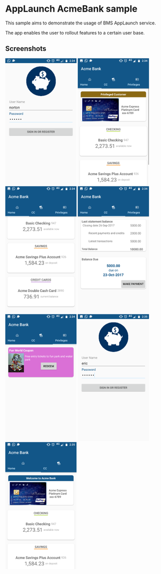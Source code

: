 
AppLaunch AcmeBank sample
===================================

This sample aims to demonstrate the usage of BMS AppLaunch service. 

The app enables the user to rollout features to a certain user base.

Screenshots
-------------

<img src="https://raw.githubusercontent.com/sam-almighty/bms-applaunch-samples/master/AcmeBank/images/1.png" height="400" alt="Screenshot"/> 

<img src="https://raw.githubusercontent.com/sam-almighty/bms-applaunch-samples/master/AcmeBank/images/2.png" height="400" alt="Screenshot"/> 

<img src="https://raw.githubusercontent.com/sam-almighty/bms-applaunch-samples/master/AcmeBank/images/3.png" height="400" alt="Screenshot"/> 

<img src="https://raw.githubusercontent.com/sam-almighty/bms-applaunch-samples/master/AcmeBank/images/4.png" height="400" alt="Screenshot"/> 

<img src="https://raw.githubusercontent.com/sam-almighty/bms-applaunch-samples/master/AcmeBank/images/5.png" height="400" alt="Screenshot"/> 

<img src="https://raw.githubusercontent.com/sam-almighty/bms-applaunch-samples/master/AcmeBank/images/6.png" height="400" alt="Screenshot"/> 

<img src="https://raw.githubusercontent.com/sam-almighty/bms-applaunch-samples/master/AcmeBank/images/7.png" height="400" alt="Screenshot"/> 

